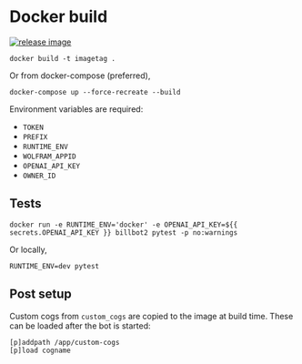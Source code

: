 # Docker build

[![release image](https://github.com/WiIIiamTang/billbot2/actions/workflows/docker_build.yml/badge.svg)](https://github.com/WiIIiamTang/billbot2/actions/workflows/docker_build.yml)

```
docker build -t imagetag .
```

Or from docker-compose (preferred),

```
docker-compose up --force-recreate --build
```

Environment variables are required:

- `TOKEN`
- `PREFIX`
- `RUNTIME_ENV`
- `WOLFRAM_APPID`
- `OPENAI_API_KEY`
- `OWNER_ID`

## Tests

```
docker run -e RUNTIME_ENV='docker' -e OPENAI_API_KEY=${{ secrets.OPENAI_API_KEY }} billbot2 pytest -p no:warnings
```

Or locally,

```
RUNTIME_ENV=dev pytest
```

## Post setup

Custom cogs from `custom_cogs` are copied to the image at build time. These can be loaded after the bot is started:

```
[p]addpath /app/custom-cogs
[p]load cogname
```
